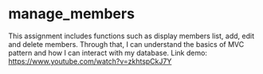 # manage_members
This assignment includes functions such as display members list, add, edit and delete members. Through that, I can understand the basics of MVC pattern and how I can interact with my database.
Link demo: https://www.youtube.com/watch?v=zkhtspCkJ7Y
